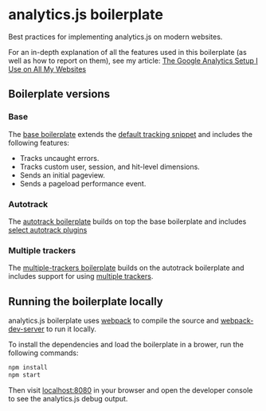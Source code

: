 # analytics.js boilerplate

Best practices for implementing analytics.js on modern websites.

For an in-depth explanation of all the features used in this boilerplate (as well as how to report on them), see my article: [The Google Analytics Setup I Use on All My Websites](https://philipwalton.com/the-google-analytics-setup-i-use-on-all-my-websites)

## Boilerplate versions

### Base

The [base boilerplate](/src/analytics/index.js) extends the [default tracking snippet](https://developers.google.com/analytics/devguides/collection/analyticsjs/#alternative_async_tracking_snippet) and includes the following features:

- Tracks uncaught errors.
- Tracks custom user, session, and hit-level dimensions.
- Sends an initial pageview.
- Sends a pageload performance event.

### Autotrack

The [autotrack boilerplate](/src/analytics/autotrack.js) builds on top the base boilerplate and includes [select autotrack plugins](https://philipwalton.com/the-google-analytics-setup-i-use-on-all-my-websites#autotrack-plugins)

### Multiple trackers

The [multiple-trackers boilerplate](/src/analytics/multiple-tracker.js) builds on the autotrack boilerplate and includes support for using [multiple trackers](https://philipwalton.com/the-google-analytics-setup-i-use-on-all-my-websites#testing-your-implementation-using-multiple-trackers).

## Running the boilerplate locally

analytics.js boilerplate uses [webpack](https://webpack.js.org/) to compile the source and [webpack-dev-server](https://github.com/webpack/webpack-dev-server) to run it locally.

To install the dependencies and load the boilerplate in a brower, run the following commands:

```sh
npm install
npm start
```

Then visit [localhost:8080](http://localhost:8080) in your browser and open the developer console to see the analytics.js debug output.